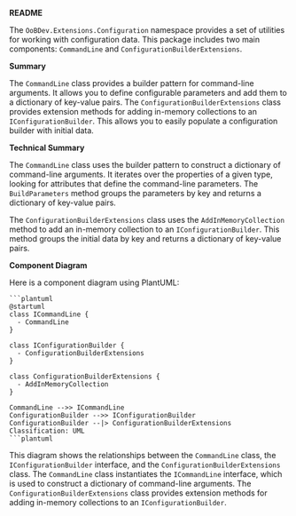 **README**

The `OoBDev.Extensions.Configuration` namespace provides a set of utilities for working with configuration data. This package includes two main components: `CommandLine` and `ConfigurationBuilderExtensions`.

**Summary**

The `CommandLine` class provides a builder pattern for command-line arguments. It allows you to define configurable parameters and add them to a dictionary of key-value pairs. The `ConfigurationBuilderExtensions` class provides extension methods for adding in-memory collections to an `IConfigurationBuilder`. This allows you to easily populate a configuration builder with initial data.

**Technical Summary**

The `CommandLine` class uses the builder pattern to construct a dictionary of command-line arguments. It iterates over the properties of a given type, looking for attributes that define the command-line parameters. The `BuildParameters` method groups the parameters by key and returns a dictionary of key-value pairs.

The `ConfigurationBuilderExtensions` class uses the `AddInMemoryCollection` method to add an in-memory collection to an `IConfigurationBuilder`. This method groups the initial data by key and returns a dictionary of key-value pairs.

**Component Diagram**

Here is a component diagram using PlantUML:
```
```plantuml
@startuml
class ICommandLine {
  - CommandLine
}

class IConfigurationBuilder {
  - ConfigurationBuilderExtensions
}

class ConfigurationBuilderExtensions {
  - AddInMemoryCollection
}

CommandLine -->> ICommandLine
ConfigurationBuilder -->> IConfigurationBuilder
ConfigurationBuilder --|> ConfigurationBuilderExtensions
Classification: UML
```plantuml
```
This diagram shows the relationships between the `CommandLine` class, the `IConfigurationBuilder` interface, and the `ConfigurationBuilderExtensions` class. The `CommandLine` class instantiates the `ICommandLine` interface, which is used to construct a dictionary of command-line arguments. The `ConfigurationBuilderExtensions` class provides extension methods for adding in-memory collections to an `IConfigurationBuilder`.